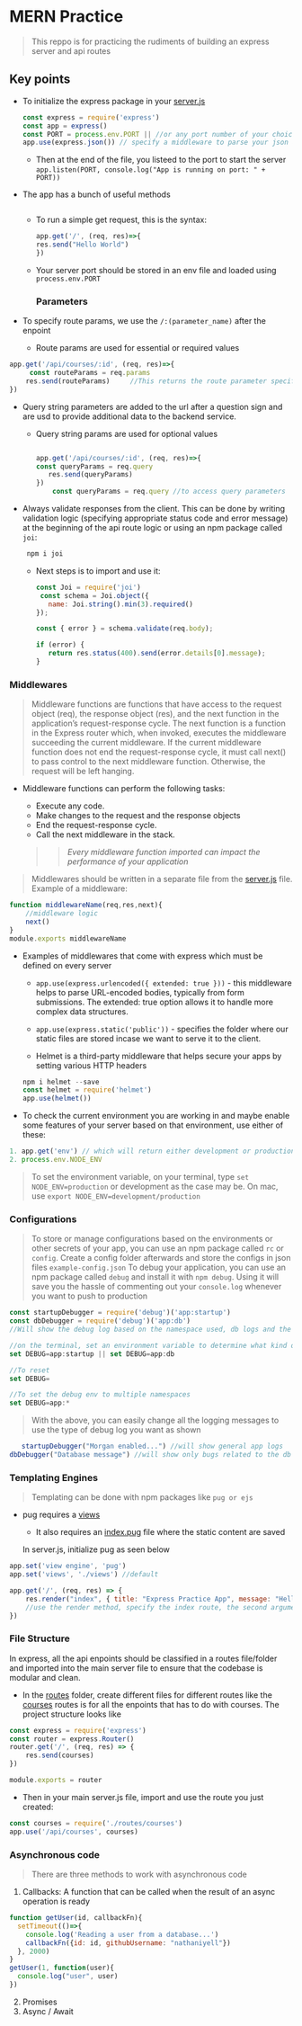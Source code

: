# MERN Practice

> This reppo is for practicing the rudiments of building an express server and api routes

## Key points

- To initialize the express package in your [server.js]("/server.js")

    ```js
    const express = require('express')
    const app = express()
    const PORT = process.env.PORT || //or any port number of your choice
    app.use(express.json()) // specify a middleware to parse your json and be able to access it on your api routes
    ```

  - Then at the end of the file, you listeed to the port to start the server
    `app.listen(PORT, console.log("App is running on port: " + PORT))`

- The app has a bunch of useful methods

    ```        app.get(), app.post(), app.put(), app.delete()
    ```

  - To run a simple get request, this is the syntax:

    ```js
    app.get('/', (req, res)=>{
    res.send("Hello World")
    })
    ```

  - Your server port should be stored in an env file and loaded using `process.env.PORT`

    ### Parameters

- To specify route params, we use the `/:(parameter_name)` after the enpoint
  - Route params are used for essential or required values

```js
app.get('/api/courses/:id', (req, res)=>{
     const routeParams = req.params
    res.send(routeParams)     //This returns the route parameter specified in the url to the client
})


```

- Query string parameters are added to the url after a question sign and are usd to provide additional data to the backend service.
  - Query string params are used for optional values

    ```js

    app.get('/api/courses/:id', (req, res)=>{
    const queryParams = req.query
       res.send(queryParams)
    })
        const queryParams = req.query //to access query parameters
    ```

- Always validate responses from the client. This can be done by writing validation logic (specifying appropriate status code and error message) at the beginning of the api route logic or using an npm package called `joi`:

    ```js
     npm i joi
     ```

  - Next steps is to import and use it:

     ```js
     const Joi = require('joi')
      const schema = Joi.object({
        name: Joi.string().min(3).required()
    });

    const { error } = schema.validate(req.body);
    
    if (error) {
        return res.status(400).send(error.details[0].message);
    }
     ```

### Middlewares

> Middleware functions are functions that have access to the request object (req), the response object (res), and the next function in the application’s request-response cycle. The next function is a function in the Express router which, when invoked, executes the middleware succeeding the current middleware.
> If the current middleware function does not end the request-response cycle, it must call next() to pass control to the next middleware function. Otherwise, the request will be left hanging.

- Middleware functions can perform the following tasks:

  - Execute any code.
  - Make changes to the request and the response objects
  - End the request-response cycle.
  - Call the next middleware in the stack.
  >>*Every middleware function imported can impact the performance of your application*

>Middlewares should be written in a separate file from the [server.js](/server.js) file. Example of a middleware:

```js
function middlewareName(req,res,next){
    //middleware logic
    next()
}
module.exports middlewareName
```

- Examples of middlewares that come with express which must be defined on every server
  - `app.use(express.urlencoded({ extended: true }))` - this middleware helps to parse URL-encoded bodies, typically from form submissions. The extended: true option allows it to handle more complex data structures.

  - `app.use(express.static('public'))` - specifies the folder where our static files are stored incase we want to serve it to the client.

  - Helmet is a third-party middleware that helps secure your apps by setting various HTTP headers
  
  ```js
  npm i helmet --save
  const helmet = require('helmet')
  app.use(helmet())
  ```

- To check the current environment you are working in and maybe enable some features of your server based on that environment, use either of these:

```js
1. app.get('env') // which will return either development or production
2. process.env.NODE_ENV
```

> To set the environment variable, on your terminal, type `set NODE_ENV=production` or development as the case may be. On mac, use `export NODE_ENV=development/production`

### Configurations

> To store or manage configurations based on the environments or other secrets of your app, you can use an npm package called `rc` or `config`. Create a config folder afterwards and store the configs in json files `example-config.json`
> To debug your application, you can use an npm package called `debug` and install it with `npm debug`. Using it will save you the hassle of commenting out your `console.log` whenever you want to push to production

```js
const startupDebugger = require('debug')('app:startup')
const dbDebugger = require('debug')('app:db')
//Will show the debug log based on the namespace used, db logs and the general app logs

//on the terminal, set an environment variable to determine what kind of debug information we want to see
set DEBUG=app:startup || set DEBUG=app:db

//To reset
set DEBUG=

//To set the debug env to multiple namespaces
set DEBUG=app:*
```

> With the above, you can easily change all the logging messages to use the type of debug log you want as shown

```js
   startupDebugger("Morgan enabled...") //will show general app logs
dbDebugger("Database message") //will show only bugs related to the db
```

### Templating Engines
>
> Templating can be done with npm packages like `pug or ejs`

- pug requires a [views](/views)
  - It also requires an [index.pug](/views/index.pug) file where the static content are saved
  
  In server.js, initialize pug as seen below

```js
app.set('view engine', 'pug')
app.set('views', './views') //default

app.get('/', (req, res) => {
    res.render("index", { title: "Express Practice App", message: "Hello World" })
    //use the render method, specify the index route, the second argument should be the variables defined in the index.pug file as well as the values for those variables
})

```

### File Structure

In express, all the api enpoints should be classified in a routes file/folder and imported into the main server file to ensure that the codebase is modular and clean.

- In the [routes](/routes) folder, create different files for different routes like the [courses](/routes/courses.js) routes is for all the enpoints that has to do with courses. The project structure looks like

```js
const express = require('express')
const router = express.Router()
router.get('/', (req, res) => {
    res.send(courses)
})

module.exports = router 
```

- Then in your main server.js file, import and use the route you just created:

```js
const courses = require('./routes/courses')
app.use('/api/courses', courses)
```

### Asynchronous code
>
> There are three methods to work with asynchronous code

1. Callbacks: A function that can be called when the result of an async operation is ready

```js
function getUser(id, callbackFn){
  setTimeout(()=>{
    console.log('Reading a user from a database...')
    callbackFn({id: id, githubUsername: "nathaniyell"})
  }, 2000)
}
getUser(1, function(user){
  console.log("user", user)
})
```
   
2. Promises
3. Async / Await
